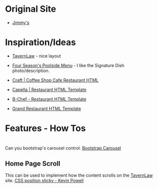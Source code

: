 
# Original Site
* [Jimmy's](https://www.jimmysonfirst.com/)

# Inspiration/Ideas

* [TavernLaw](https://www.tavernlaw.com/) - nice layout

* [Four Season's Poolside Menu](https://www.fourseasons.com/seattle/dining/restaurants/infinity-pool-bar/) - I like the Signature Dish photo/description.
* [Craft | Coffee Shop Cafe Restaurant HTML](https://themeforest.net/item/craft-coffee-shop-cafe-restaurant-html/29934634)
* [Capella | Restaurant HTML Template](https://themeforest.net/item/capella-restaurant-html-template/30953824)
* [B-Chef - Restaurant HTML Template](https://themeforest.net/item/bchef-restaurant-html-template/28195613)
* [Grand Restaurant HTML Template](https://themeforest.net/item/grand-restaurant-html-template/24839493)
  

# Features - How Tos

# 

Can you bootstrap's carousel control.
[Bootstrap Carousel](https://getbootstrap.com/docs/5.1/components/carousel/)

## Home Page Scroll

This can be used to implement how the content scrolls on the [TavernLaw](https://www.tavernlaw.com/) site.
[CSS position sticky - Kevin Powell](https://www.youtube.com/watch?v=8TyoihVGErI)

